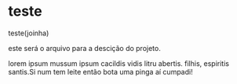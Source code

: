 # teste
teste(joinha)

este será o arquivo para a descição do projeto.

lorem ipsum mussum ipsum cacildis vidis litru abertis. 
filhis, espiritis santis.Si num tem leite então bota uma pinga aí cumpadi!